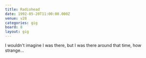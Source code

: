 ```yaml
---
title: Radiohead
date: 1992-05-20T11:00:00.000Z
venue: v28
categories: gig
board: 8
layout: gig
---
```

I wouldn't imagine I was there, but I was there around that time, how strange...